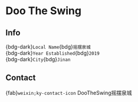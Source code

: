 # Doo The Swing

## Info

{bdg-dark}`Local Name`{bdg}`摇摆泉城`  
{bdg-dark}`Year Established`{bdg}`2019`  
{bdg-dark}`City`{bdg}`Jinan`  

## Contact

{fab}`weixin;ky-contact-icon` DooTheSwing摇摆泉城  
